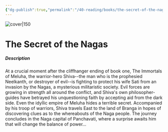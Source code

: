 ```yaml
---
{"dg-publish":true,"permalink":"/40-reading/books/the-secret-of-the-nagas-amish-tripathi/","title":"The Secret of the Nagas"}
---
```



![cover|150](http://books.google.com/books/content?id=UFUXCAAAQBAJ&printsec=frontcover&img=1&zoom=1&edge=curl&source=gbs_api)

# The Secret of the Nagas
##### Description
At a crucial moment after the cliffhanger ending of book one, The Immortals of Meluha, the warrior-hero Shiva--the man who is the prophesied Neelkanth, or destroyer of evil--is fighting to protect his wife Sati from an invasion by the Nagas, a mysterious militaristic society. Evil forces are growing in strength all around the conflict, and Shiva's own philosopher-guides have betrayed his unquestioning faith by accepting aid from the dark side. Even the idyllic empire of Meluha hides a terrible secret. Accompanied by his troop of warriors, Shiva travels East to the land of Branga in hopes of discovering clues as to the whereabouts of the Naga people. The journey concludes in the Naga capital of Panchavati, where a surprise awaits him that will change the balance of power...